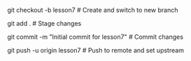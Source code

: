 
git checkout -b lesson7  # Create and switch to new branch

git add .           # Stage changes

git commit -m "Initial commit for lesson7"  # Commit changes

git push -u origin lesson7  # Push to remote and set upstream
